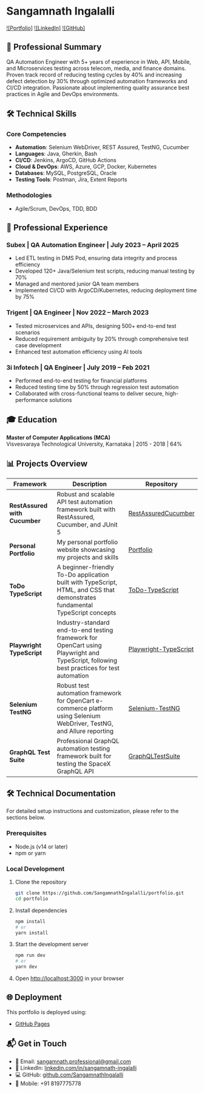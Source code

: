 # Sangamnath Ingalalli

[![Portfolio]](https://sangamnathingalalli.github.io/portfolio/)
[![LinkedIn]](https://linkedin.com/in/sangamnath-ingalalli)
[![GitHub]](https://github.com/SangamnathIngalalli)

## 🚀 Professional Summary

QA Automation Engineer with 5+ years of experience in Web, API, Mobile, and Microservices testing across telecom, media, and finance domains. Proven track record of reducing testing cycles by 40% and increasing defect detection by 30% through optimized automation frameworks and CI/CD integration. Passionate about implementing quality assurance best practices in Agile and DevOps environments.

## 🛠️ Technical Skills

### Core Competencies
- **Automation**: Selenium WebDriver, REST Assured, TestNG, Cucumber
- **Languages**: Java, Gherkin, Bash
- **CI/CD**: Jenkins, ArgoCD, GitHub Actions
- **Cloud & DevOps**: AWS, Azure, GCP, Docker, Kubernetes
- **Databases**: MySQL, PostgreSQL, Oracle
- **Testing Tools**: Postman, Jira, Extent Reports

### Methodologies
- Agile/Scrum, DevOps, TDD, BDD

## 💼 Professional Experience

### Subex | QA Automation Engineer | July 2023 – April 2025
- Led ETL testing in DMS Pod, ensuring data integrity and process efficiency
- Developed 120+ Java/Selenium test scripts, reducing manual testing by 70%
- Managed and mentored junior QA team members
- Implemented CI/CD with ArgoCD/Kubernetes, reducing deployment time by 75%

### Trigent | QA Engineer | Nov 2022 – March 2023
- Tested microservices and APIs, designing 500+ end-to-end test scenarios
- Reduced requirement ambiguity by 20% through comprehensive test case development
- Enhanced test automation efficiency using AI tools

### 3i Infotech | QA Engineer | July 2019 – Feb 2021
- Performed end-to-end testing for financial platforms
- Reduced testing time by 50% through regression test automation
- Collaborated with cross-functional teams to deliver secure, high-performance solutions

## 🎓 Education

**Master of Computer Applications (MCA)**  
Visvesvaraya Technological University, Karnataka | 2015 - 2018 | 64%

## 📊 Projects Overview

| Framework | Description | Repository |
|-----------|-------------|------------|
| **RestAssured with Cucumber** | Robust and scalable API test automation framework built with RestAssured, Cucumber, and JUnit 5 | [RestAssuredCucumber](https://github.com/SangamnathIngalalli/RestAssurredCucmber) |
| **Personal Portfolio** | My personal portfolio website showcasing my projects and skills | [Portfolio](https://github.com/SangamnathIngalalli/portfolio) |
| **ToDo TypeScript** | A beginner-friendly To-Do application built with TypeScript, HTML, and CSS that demonstrates fundamental TypeScript concepts | [ToDo-TypeScript](https://github.com/SangamnathIngalalli/ToDo-TypeScript) |
| **Playwright TypeScript** | Industry-standard end-to-end testing framework for OpenCart using Playwright and TypeScript, following best practices for test automation | [Playwright-TypeScript](https://github.com/SangamnathIngalalli/Playwright-Typescript) |
| **Selenium TestNG** | Robust test automation framework for OpenCart e-commerce platform using Selenium WebDriver, TestNG, and Allure reporting | [Selenium-TestNG](https://github.com/SangamnathIngalalli/Selenium-TestNg) |
| **GraphQL Test Suite** | Professional GraphQL automation testing framework built for testing the SpaceX GraphQL API | [GraphQLTestSuite](https://github.com/SangamnathIngalalli/GraphQLTestSuite) |


## 🛠️ Technical Documentation

For detailed setup instructions and customization, please refer to the sections below.

### Prerequisites
- Node.js (v14 or later)
- npm or yarn

### Local Development

1. Clone the repository
   ```bash
   git clone https://github.com/SangamnathIngalalli/portfolio.git
   cd portfolio
   ```

2. Install dependencies
   ```bash
   npm install
   # or
   yarn install
   ```

3. Start the development server
   ```bash
   npm run dev
   # or
   yarn dev
   ```

4. Open [http://localhost:3000](http://localhost:3000) in your browser

## 🌐 Deployment

This portfolio is deployed using:
- [GitHub Pages](https://sangamnathingalalli.github.io/portfolio/)

## 📬 Get in Touch

- 📧 Email: [sangamnath.professional@gmail.com](mailto:sangamnath.professional@gmail.com)
- 💼 LinkedIn: [linkedin.com/in/sangamnath-ingalalli](https://www.linkedin.com/in/sangamnath-ingalalli/)
- 💻 GitHub: [github.com/SangamnathIngalalli](https://github.com/SangamnathIngalalli)
- 📱 Mobile: +91 8197775778

